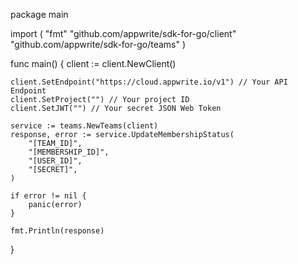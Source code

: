 package main

import (
    "fmt"
    "github.com/appwrite/sdk-for-go/client"
    "github.com/appwrite/sdk-for-go/teams"
)

func main() {
    client := client.NewClient()

    client.SetEndpoint("https://cloud.appwrite.io/v1") // Your API Endpoint
    client.SetProject("") // Your project ID
    client.SetJWT("") // Your secret JSON Web Token

    service := teams.NewTeams(client)
    response, error := service.UpdateMembershipStatus(
        "[TEAM_ID]",
        "[MEMBERSHIP_ID]",
        "[USER_ID]",
        "[SECRET]",
    )

    if error != nil {
        panic(error)
    }

    fmt.Println(response)
}
